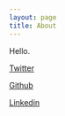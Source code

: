 ```yaml
---
layout: page
title: About
---
```


Hello.

[Twitter](https://twitter.com/A_l_dan)

[Github](https://github.com/A-I-dan)

[Linkedin](https://www.linkedin.com/in/aidan-wilson-710314174/)
